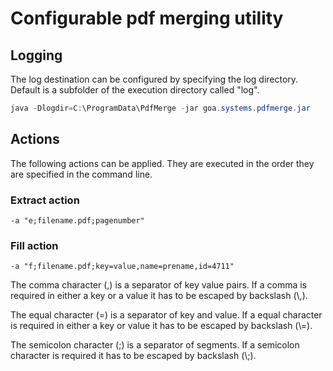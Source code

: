 # Configurable pdf merging utility

## Logging

The log destination can be configured by specifying the log directory. Default is a subfolder of the execution directory called "log".

```powershell
java -Dlogdir=C:\ProgramData\PdfMerge -jar goa.systems.pdfmerge.jar
```

## Actions
The following actions can be applied. They are executed in the order they are specified in the command line.
### Extract action
```
-a "e;filename.pdf;pagenumber"
```
### Fill action
```
-a "f;filename.pdf;key=value,name=prename,id=4711"
```
The comma character (,) is a separator of key value pairs. If a comma is required in either a key or a value it has to be escaped by backslash (\\,).

The equal character (=) is a separator of key and value. If a equal character is required in either a key or value it has to be escaped by backslash (\\=).

The semicolon character (;) is a separator of segments. If a semicolon character is required it has to be escaped by backslash (\\;).
